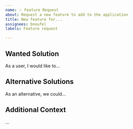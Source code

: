 ```yaml
---
name: ✨ Feature Request
about: Request a new feature to add to the application
title: New feature for...
assignees: bnoufel
labels: Feature request

---
```


## Wanted Solution

As a user, I would like to...

## Alternative Solutions

As an alternative, we could...

## Additional Context

...
